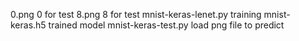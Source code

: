 0.png 				0 for test
8.png				8 for test
mnist-keras-lenet.py		training 
mnist-keras.h5			trained model
mnist-keras-test.py		load png file to predict
